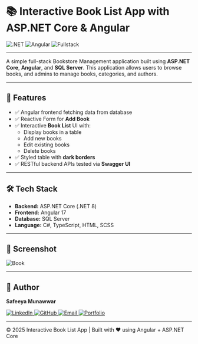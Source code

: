 # 📚 Interactive Book List App with ASP.NET Core & Angular

![.NET](https://img.shields.io/badge/.NET-8.0-blueviolet)
![Angular](https://img.shields.io/badge/Angular-17-red)
![Fullstack](https://img.shields.io/badge/Stack-ASP.NET%20%2B%20Angular-green)

---

A simple full-stack Bookstore Management application built using **ASP.NET Core**, **Angular**, and **SQL Server**. 
This application allows users to browse books, and admins to manage books, categories, and authors.

---

## 🚀 Features
- ✅ Angular frontend fetching data from database
- ✅ Reactive Form for **Add Book**
- ✅ Interactive **Book List** UI with:
  - Display books in a table
  - Add new books
  - Edit existing books
  - Delete books
- ✅ Styled table with **dark borders**
- ✅ RESTful backend APIs tested via **Swagger UI**

---

## 🛠️ Tech Stack
- **Backend:** ASP.NET Core (.NET 8)
- **Frontend:** Angular 17
- **Database:** SQL Server
- **Language:** C#, TypeScript, HTML, SCSS

---

## 📸 Screenshot
![Book](demo.PNG)

---

## 🚀 Author
 **Safeeya Munawwar**
 <p>
  <a href="https://www.linkedin.com/in/safeeya-munawwar" target="_blank">
    <img src="https://img.shields.io/badge/LinkedIn-0A66C2?style=for-the-badge&logo=linkedin&logoColor=white" alt="LinkedIn"/>
  </a>
  <a href="https://github.com/Safeeya-Munawwar" target="_blank">
    <img src="https://img.shields.io/badge/GitHub-181717?style=for-the-badge&logo=github&logoColor=white" alt="GitHub"/>
  </a>
  <a href="mailto:shafiyasha0036@gmail.com" target="_blank">
    <img src="https://img.shields.io/badge/Email-D14836?style=for-the-badge&logo=gmail&logoColor=white" alt="Email"/>
  </a>
  <a href="https://safeeya-munawwar-personal-portfolio.vercel.app/" target="_blank">
    <img src="https://img.shields.io/badge/Portfolio-0A66C2?style=for-the-badge&logo=firefox&logoColor=white" alt="Portfolio"/>
  </a>
</p>

---

© 2025 Interactive Book List App | Built with ❤️ using Angular + ASP.NET Core

